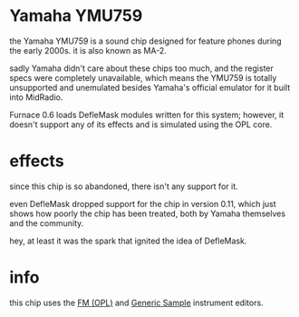 # Yamaha YMU759

the Yamaha YMU759 is a sound chip designed for feature phones during the early 2000s.
it is also known as MA-2.

sadly Yamaha didn't care about these chips too much, and the register specs were completely unavailable, which means the YMU759 is totally unsupported and unemulated besides Yamaha's official emulator for it built into MidRadio.

Furnace 0.6 loads DefleMask modules written for this system; however, it doesn't support any of its effects and is simulated using the OPL core.

# effects

since this chip is so abandoned, there isn't any support for it.

even DefleMask dropped support for the chip in version 0.11, which just shows how poorly the chip has been treated, both by Yamaha themselves and the community.


hey, at least it was the spark that ignited the idea of DefleMask.

# info

this chip uses the [FM (OPL)](../4-instrument/fm-opl.md) and [Generic Sample](../4-instrument/amiga.md) instrument editors.
